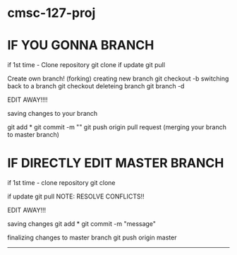 # cmsc-127-proj

# IF YOU GONNA BRANCH

if 1st time - Clone repository git clone <url> if update git pull

Create own branch! (forking) creating new branch git checkout -b <branchname> switching back to a branch git checkout <existingbranchname> deleteing branch git branch -d <existingbname>

EDIT AWAY!!!!

saving changes to your branch

 git add *
 git commit -m "<commit message>"
 git push origin <toyourbranch>
pull request (merging your branch to master branch)
# IF DIRECTLY EDIT MASTER BRANCH

if 1st time - clone repository git clone <url>

if update git pull NOTE: RESOLVE CONFLICTS!!

EDIT AWAY!!!

saving changes git add * git commit -m "message"

finalizing changes to master branch git push origin master

-----------------------------------------------------------------------------------------------------------------------------------



